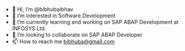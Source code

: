 - 👋 Hi, I’m @bibhubaibhav
- 👀 I’m interested in Software Development
- 🌱 I’m currently learning and working on SAP ABAP Development at INFOSYS Ltd.
- 💞️ I’m looking to collaborate on SAP ABAP Developer
- 📫 How to reach me bibhuba@gmail.com

<!---
bibhubaibhav/bibhubaibhav is a ✨ special ✨ repository because its `README.md` (this file) appears on your GitHub profile.
You can click the Preview link to take a look at your changes.
--->
